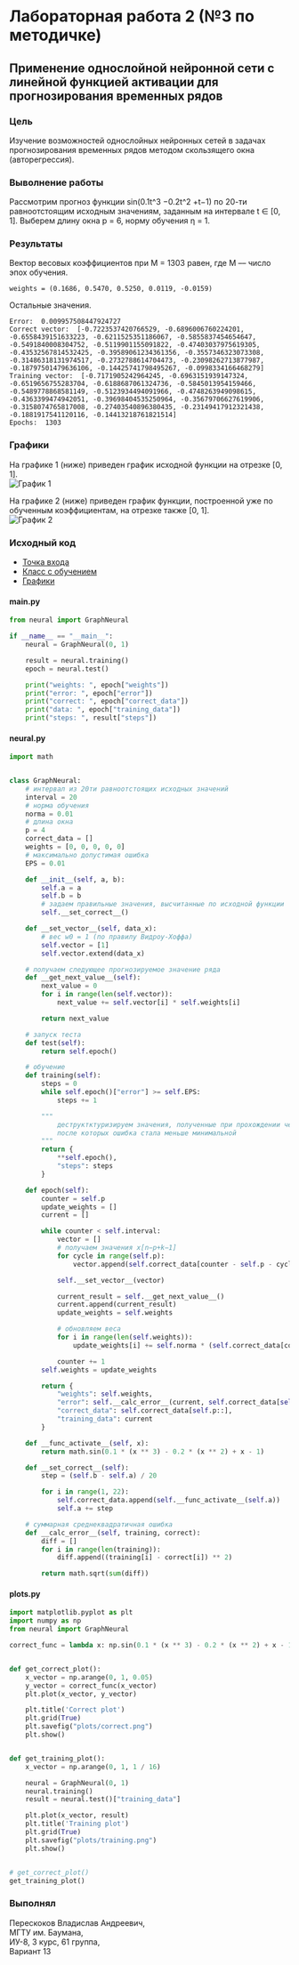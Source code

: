 # Лабораторная работа 2 (№3 по методичке)

## Применение однослойной нейронной сети с линейной функцией активации для прогнозирования временных рядов

### Цель
Изучение возможностей однослойных нейронных сетей в задачах прогнозирования временных рядов методом скользящего окна (авторегрессия).

### Выволнение работы 
Рассмотрим прогноз функции sin(0.1t^3 −0.2t^2 +t−1) по 20-ти равноотстоящим исходным значениям, заданным на интервале t ∈ [0, 1]. Выберем длину окна p = 6,
норму обучения η = 1.

### Результаты

Вектор весовых коэффициентов при M = 1303 равен, где M –– число эпох обучения. 
```
weights = (0.1686, 0.5470, 0.5250, 0.0119, -0.0159)
```

Остальные значения.
```
Error:  0.009957508447924727
Correct vector:  [-0.7223537420766529, -0.6896006760224201, -0.6558439151633223, -0.6211525351186067, -0.5855837454654647, -0.5491840008304752, -0.5119901155091822, -0.47403037975619305, -0.43532567814532425, -0.39589061234361356, -0.3557346323073308, -0.31486318131974517, -0.2732788614704473, -0.23098262713877987, -0.18797501479636106, -0.14425741798495267, -0.0998334166468279]
Training vector:  [-0.7171905242964245, -0.6963151939147324, -0.6519656755283704, -0.6188687061324736, -0.5845013954159466, -0.5489778868581149, -0.5123934494091966, -0.4748263949098615, -0.4363399474942051, -0.39698404535250964, -0.35679706627619906, -0.3158074765817008, -0.27403540896380435, -0.23149417912321438, -0.1881917541120116, -0.14413218761821514]
Epochs:  1303
```

### Графики
На графике 1 (ниже) приведен график исходной функции на отрезке [0, 1].  
![График 1](/plots/correct.png)

На графике 2 (ниже) приведен график функции, построенной уже по обученным коэффициентам, на отрезке также [0, 1].  
![График 2](/plots/training.png)

### Исходный код
- [Точка входа](/app/main.py)
- [Класс с обучением](/app/neural.py)
- [Графики](/app/plots.py)

#### main.py
```python
from neural import GraphNeural

if __name__ == "__main__":
    neural = GraphNeural(0, 1)

    result = neural.training()
    epoch = neural.test()

    print("weights: ", epoch["weights"])
    print("error: ", epoch["error"])
    print("correct: ", epoch["correct_data"])
    print("data: ", epoch["training_data"])
    print("steps: ", result["steps"])
```

#### neural.py
```python
import math


class GraphNeural:
    # интервал из 20ти равноотстоящих исходных значений
    interval = 20
    # норма обучения
    norma = 0.01
    # длина окна
    p = 4
    correct_data = []
    weights = [0, 0, 0, 0, 0]
    # максимально допустимая ошибка
    EPS = 0.01

    def __init__(self, a, b):
        self.a = a
        self.b = b
        # задаем правильные значения, высчитанные по исходной функции
        self.__set_correct__()

    def __set_vector__(self, data_x):
        # вес w0 = 1 (по правилу Видроу-Хоффа)
        self.vector = [1]
        self.vector.extend(data_x)

    # получаем следующее прогнозируемое значение ряда
    def __get_next_value__(self):
        next_value = 0
        for i in range(len(self.vector)):
            next_value += self.vector[i] * self.weights[i]

        return next_value

    # запуск теста
    def test(self):
        return self.epoch()

    # обучение
    def training(self):
        steps = 0
        while self.epoch()["error"] >= self.EPS:
            steps += 1

        """
            деструктктуризируем значения, полученные при прохождении через эпоху и число шагов, 
            после которых ошибка стала меньше минимальной
        """
        return {
            **self.epoch(),
            "steps": steps
        }

    def epoch(self):
        counter = self.p
        update_weights = []
        current = []

        while counter < self.interval:
            vector = []
            # получаем значения x[n−p+k−1]
            for cycle in range(self.p):
                vector.append(self.correct_data[counter - self.p - cycle + 1])

            self.__set_vector__(vector)

            current_result = self.__get_next_value__()
            current.append(current_result)
            update_weights = self.weights

            # обновляем веса
            for i in range(len(self.weights)):
                update_weights[i] += self.norma * (self.correct_data[counter] - current_result) * self.vector[i]

            counter += 1
        self.weights = update_weights

        return {
            "weights": self.weights,
            "error": self.__calc_error__(current, self.correct_data[self.p::]),
            "correct_data": self.correct_data[self.p::],
            "training_data": current
        }

    def __func_activate__(self, x):
        return math.sin(0.1 * (x ** 3) - 0.2 * (x ** 2) + x - 1)

    def __set_correct__(self):
        step = (self.b - self.a) / 20

        for i in range(1, 22):
            self.correct_data.append(self.__func_activate__(self.a))
            self.a += step

    # суммарная среднеквадратичная ошибка
    def __calc_error__(self, training, correct):
        diff = []
        for i in range(len(training)):
            diff.append((training[i] - correct[i]) ** 2)

        return math.sqrt(sum(diff))
```

#### plots.py
```python
import matplotlib.pyplot as plt
import numpy as np
from neural import GraphNeural

correct_func = lambda x: np.sin(0.1 * (x ** 3) - 0.2 * (x ** 2) + x - 1)


def get_correct_plot():
    x_vector = np.arange(0, 1, 0.05)
    y_vector = correct_func(x_vector)
    plt.plot(x_vector, y_vector)

    plt.title('Correct plot')
    plt.grid(True)
    plt.savefig("plots/correct.png")
    plt.show()


def get_training_plot():
    x_vector = np.arange(0, 1, 1 / 16)

    neural = GraphNeural(0, 1)
    neural.training()
    result = neural.test()["training_data"]

    plt.plot(x_vector, result)
    plt.title('Training plot')
    plt.grid(True)
    plt.savefig("plots/training.png")
    plt.show()


# get_correct_plot()
get_training_plot()
```

### Выполнял
Перескоков Владислав Андреевич,   
МГТУ им. Баумана,  
ИУ-8, 3 курс, 61 группа,  
Вариант 13  
